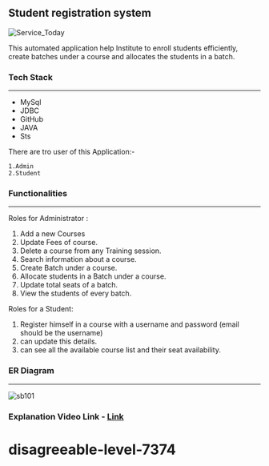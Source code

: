 ##  Student registration system

<img src='https://drive.google.com/uc?export=view&id=1QUERYonRqQaH40SKISc9gszYnNhxPIqX' alt='Service_Today'>

This automated application help Institute to enroll students efficiently,
create batches under a course and allocates the students  in a batch. 




### Tech Stack

------------

- MySql
- JDBC
- GitHub
- JAVA
- Sts

There are tro user of this Application:-

    1.Admin
    2.Student

### Functionalities

------------
Roles for Administrator :

   1. Add a new Courses
   2. Update Fees of course.
   3. Delete  a course from any Training session.
   4. Search information about a course.
   5. Create Batch under a course.
   6. Allocate students in a Batch under a course.
   7. Update total seats of a batch.
   8. View the students of every batch. 

Roles for a Student:
   1. Register himself in a course with a username and password (email should be the username)
   2. can update this details.
   3. can see all the available course list and their seat availability.

### ER Diagram
------------
![sb101](https://user-images.githubusercontent.com/108000350/221761754-f35f4e54-45e8-4948-8b76-a380e56f8e7e.png)


### Explanation Video Link -  [Link]()

# disagreeable-level-7374
